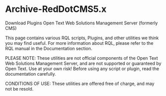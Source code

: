 # Archive-RedDotCMS5.x

Download Plugins
Open Text Web Solutions Management Server (formerly CMS)

This page contains various RQL scripts, Plugins, and other utilities we think you may find useful. For more information about RQL, please refer to the RQL manual in the Documentation section.

PLEASE NOTE:
These utilities are not official components of the Open Text Web Solutions Management Server, and are not supported or guaranteed by Open Text. Use at your own risk! Before using any script or plugin, read the documentation carefully.

CONDITIONS OF USE:
These utilities are offered free of charge, and may not be resold.
